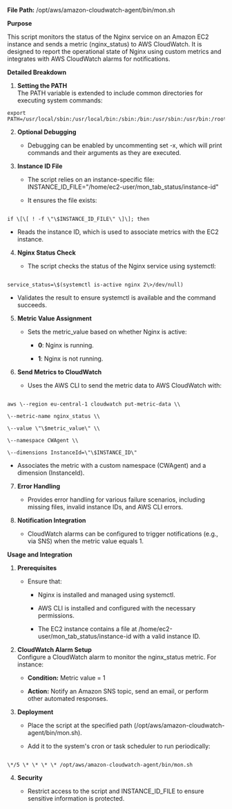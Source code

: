 **File Path:** /opt/aws/amazon-cloudwatch-agent/bin/mon.sh

**Purpose**

This script monitors the status of the Nginx service on an Amazon EC2
instance and sends a metric (nginx_status) to AWS CloudWatch. It is
designed to report the operational state of Nginx using custom metrics
and integrates with AWS CloudWatch alarms for notifications.

**Detailed Breakdown**

1.  **Setting the PATH**  
    The PATH variable is extended to include common directories for
    executing system commands:

```
export
PATH=/usr/local/sbin:/usr/local/bin:/sbin:/bin:/usr/sbin:/usr/bin:/root/bin
```
2.  **Optional Debugging**

    - Debugging can be enabled by uncommenting set -x, which will print
      commands and their arguments as they are executed.

3.  **Instance ID File**

    - The script relies on an instance-specific file:  
      INSTANCE_ID_FILE=\"/home/ec2-user/mon_tab_status/instance-id\"

    - It ensures the file exists:

```

if \[\[ ! -f \"\$INSTANCE_ID_FILE\" \]\]; then
```
- Reads the instance ID, which is used to associate metrics with the EC2
  instance.

4.  **Nginx Status Check**

    - The script checks the status of the Nginx service using systemctl:

```

service_status=\$(systemctl is-active nginx 2\>/dev/null)
```
- Validates the result to ensure systemctl is available and the command
  succeeds.

5.  **Metric Value Assignment**

    - Sets the metric_value based on whether Nginx is active:

      - **0**: Nginx is running.

      - **1**: Nginx is not running.

6.  **Send Metrics to CloudWatch**

    - Uses the AWS CLI to send the metric data to AWS CloudWatch with:

```

aws \--region eu-central-1 cloudwatch put-metric-data \\

\--metric-name nginx_status \\

\--value \"\$metric_value\" \\

\--namespace CWAgent \\

\--dimensions InstanceId=\"\$INSTANCE_ID\"
```
- Associates the metric with a custom namespace (CWAgent) and a
  dimension (InstanceId).

7.  **Error Handling**

    - Provides error handling for various failure scenarios, including
      missing files, invalid instance IDs, and AWS CLI errors.

8.  **Notification Integration**

    - CloudWatch alarms can be configured to trigger notifications
      (e.g., via SNS) when the metric value equals 1.

**Usage and Integration**

1.  **Prerequisites**

    - Ensure that:

      - Nginx is installed and managed using systemctl.

      - AWS CLI is installed and configured with the necessary
        permissions.

      - The EC2 instance contains a file at
        /home/ec2-user/mon_tab_status/instance-id with a valid instance
        ID.

2.  **CloudWatch Alarm Setup**  
    Configure a CloudWatch alarm to monitor the nginx_status metric. For
    instance:

    - **Condition:** Metric value = 1

    - **Action:** Notify an Amazon SNS topic, send an email, or perform
      other automated responses.

3.  **Deployment**

    - Place the script at the specified path
      (/opt/aws/amazon-cloudwatch-agent/bin/mon.sh).

    - Add it to the system's cron or task scheduler to run periodically:

```

\*/5 \* \* \* \* /opt/aws/amazon-cloudwatch-agent/bin/mon.sh
```
4.  **Security**

    - Restrict access to the script and INSTANCE_ID_FILE to ensure
      sensitive information is protected.
